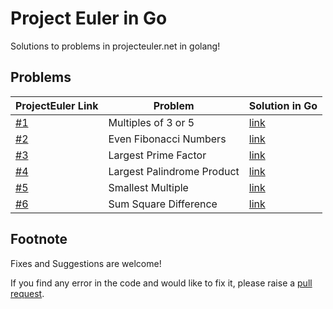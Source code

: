 # Project Euler in Go

Solutions to problems in projecteuler.net in golang!

## Problems

| ProjectEuler Link | Problem                        |  Solution in Go |
|-------------------|--------------------------------|---------------|
| [#1](https://projecteuler.net/problem=1) | Multiples of 3 or 5    |  [link](https://github.com/floatgo/projecteuler-in-go/tree/main/solutions/1_multiples_3_5) |
| [#2](https://projecteuler.net/problem=2) | Even Fibonacci Numbers | [link](https://github.com/floatgo/projecteuler-in-go/tree/main/solutions/2_even_fibonacci) | 
| [#3](https://projecteuler.net/problem=3) | Largest Prime Factor | [link](https://github.com/floatgo/projecteuler-in-go/tree/main/solutions/3_largest_prime_factor) | 
| [#4](https://projecteuler.net/problem=4)| Largest Palindrome Product | [link](https://github.com/floatgo/projecteuler-in-go/tree/main/solutions/4_largest_palindrome_product) |
| [#5](https://projecteuler.net/problem=5) | Smallest Multiple | [link](https://github.com/floatgo/projecteuler-in-go/tree/main/solutions/5_smallest_multiple) |
| [#6](https://projecteuler.net/problem=6) | Sum Square Difference | [link](https://github.com/floatgo/projecteuler-in-go/tree/main/solutions/6_sumsquare_difference) |

## Footnote
Fixes and Suggestions are welcome! 

If you find any error in the code and would like to fix it, please raise a [pull request](https://github.com/floatgo/leetcode-in-go/pulls).
